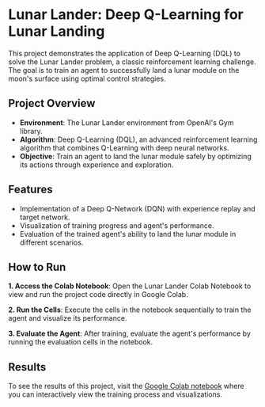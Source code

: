 # Lunar Lander: Deep Q-Learning for Lunar Landing

This project demonstrates the application of Deep Q-Learning (DQL) to solve the Lunar Lander problem, a classic reinforcement learning challenge. The goal is to train an agent to successfully land a lunar module on the moon's surface using optimal control strategies.

## Project Overview

- **Environment**: The Lunar Lander environment from OpenAI's Gym library.
- **Algorithm**: Deep Q-Learning (DQL), an advanced reinforcement learning algorithm that combines Q-Learning with deep neural networks.
- **Objective**: Train an agent to land the lunar module safely by optimizing its actions through experience and exploration.

## Features

- Implementation of a Deep Q-Network (DQN) with experience replay and target network.
- Visualization of training progress and agent's performance.
- Evaluation of the trained agent's ability to land the lunar module in different scenarios.

## How to Run
**1. Access the Colab Notebook**: Open the Lunar Lander Colab Notebook to view and run the project code directly in Google Colab.

**2. Run the Cells**: Execute the cells in the notebook sequentially to train the agent and visualize its performance.

**3. Evaluate the Agent**: After training, evaluate the agent's performance by running the evaluation cells in the notebook.

## Results
To see the results of this project, visit the [Google Colab notebook](https://colab.research.google.com/github/dhritishetty/LunarLander/blob/main/Deep%20Q-Learning%20for%20Lunar%20Landing.ipynb) where you can interactively view the training process and visualizations.
